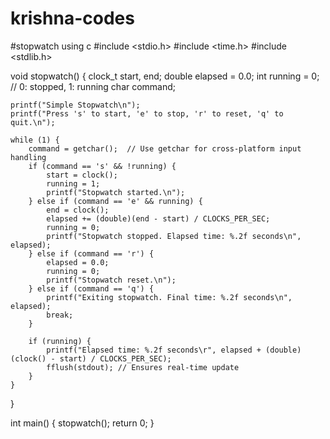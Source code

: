 # krishna-codes
#stopwatch using c
#include <stdio.h>
#include <time.h>
#include <stdlib.h>

void stopwatch() {
    clock_t start, end;
    double elapsed = 0.0;
    int running = 0; // 0: stopped, 1: running
    char command;

    printf("Simple Stopwatch\n");
    printf("Press 's' to start, 'e' to stop, 'r' to reset, 'q' to quit.\n");

    while (1) {
        command = getchar();  // Use getchar for cross-platform input handling
        if (command == 's' && !running) {
            start = clock();
            running = 1;
            printf("Stopwatch started.\n");
        } else if (command == 'e' && running) {
            end = clock();
            elapsed += (double)(end - start) / CLOCKS_PER_SEC;
            running = 0;
            printf("Stopwatch stopped. Elapsed time: %.2f seconds\n", elapsed);
        } else if (command == 'r') {
            elapsed = 0.0;
            running = 0;
            printf("Stopwatch reset.\n");
        } else if (command == 'q') {
            printf("Exiting stopwatch. Final time: %.2f seconds\n", elapsed);
            break;
        }

        if (running) {
            printf("Elapsed time: %.2f seconds\r", elapsed + (double)(clock() - start) / CLOCKS_PER_SEC);
            fflush(stdout); // Ensures real-time update
        }
    }
}

int main() {
    stopwatch();
    return 0;
}

